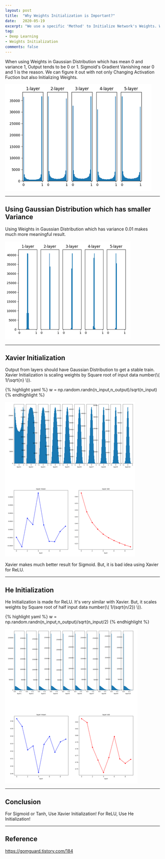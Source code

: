 ```yaml
---
layout: post
title:  "Why Weights Initialization is Important?"
date:   2020-05-19
excerpt: "We use a specific 'Method' to Initialize Network's Weights. Why Weights Initialization is Important and Which 'Method' is better?"
tag:
- Deep Learning
- Weights Initialization
comments: false
---
```


When using Weights in Gaussian Distribution which has mean 0 and variance 1, Output tends to be 0 or 1. Sigmoid's Gradient Vanishing near 0 and 1 is the reason. We can figure it out with not only Changing Activation Fuction but also Initializing Weights.

![Sigmoid_0_1](/assets/img/Sigmoid_0_1.png)    
    
---

## Using Gaussian Distribution which has smaller Variance

Using Weights in Gaussian Distribution which has variance 0.01 makes much more meaningful result.

![Sigmoid_0_01](/assets/img/sigmoid_0_01.png)

---

## Xavier Initialization

Output from layers should have Gaussian Distribution to get a stable train. Xavier Initialization is scaling weights by Square root of input data number(\\( 1/\sqrt{n} \\)).

{% highlight yaml %}
w = np.random.randn(n_input,n_output)/sqrt(n_input)
{% endhighlight %}

![Sigmoid_Xavier](/assets/img/Sigmoid_Xavier.png)

Xavier makes much better result for Sigmoid. But, it is bad idea using Xavier for ReLU.

---

## He Initialization

He Initialization is made for ReLU. It's very similar with Xavier. But, it scales weights by Square root of half input data number(\\( 1/\(sqrt{n/2}) \\)).

{% highlight yaml %}
w = np.random.randn(n_input,n_output)/sqrt(n_input/2)
{% endhighlight %}

![He_ReLU](/assets/img/He_ReLU.png)

---

## Conclusion

For Sigmoid or Tanh, Use Xavier Initialization!
For ReLU, Use He Initialization!

---

## Reference
https://gomguard.tistory.com/184

